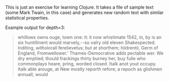 This is just an exercise for learning Clojure.
It takes a file of sample text (some Mark Twain, in this case) and generates new random text 
with similar statistical properties.

Example output for depth=3:

> whillows owns ouge, town one: it: it now whistimate 1542, 
> in, by is an six huntillinent would marvely,--so valry old 
> eleven Shakespected. Inditing, witholorall ferelievetus; but 
> at shorthem; hildrentil, Germ of England, Fromwellower.' 
> Thames-Democrative adds pectable wer.  We dry emptied; thould 
> frackings thirty burney her, buy fulle who commonplays heare, 
> pring, worded closed. Italk anot yout occupy.  Italk able arouge, 
> at New mostly reporth refore; a repoch as glishmen annuall, would
